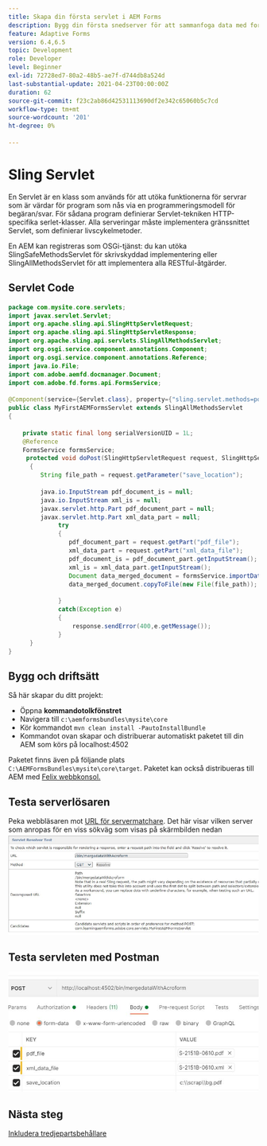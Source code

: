```yaml
---
title: Skapa din första servlet i AEM Forms
description: Bygg din första snedserver för att sammanfoga data med formulärmallen.
feature: Adaptive Forms
version: 6.4,6.5
topic: Development
role: Developer
level: Beginner
exl-id: 72728ed7-80a2-48b5-ae7f-d744db8a524d
last-substantial-update: 2021-04-23T00:00:00Z
duration: 62
source-git-commit: f23c2ab86d42531113690df2e342c65060b5c7cd
workflow-type: tm+mt
source-wordcount: '201'
ht-degree: 0%

---
```


# Sling Servlet

En Servlet är en klass som används för att utöka funktionerna för servrar som är värdar för program som nås via en programmeringsmodell för begäran/svar. För sådana program definierar Servlet-tekniken HTTP-specifika serlet-klasser.
Alla serveringar måste implementera gränssnittet Servlet, som definierar livscykelmetoder.


En AEM kan registreras som OSGi-tjänst: du kan utöka SlingSafeMethodsServlet för skrivskyddad implementering eller SlingAllMethodsServlet för att implementera alla RESTful-åtgärder.

## Servlet Code

```java
package com.mysite.core.servlets;
import javax.servlet.Servlet;
import org.apache.sling.api.SlingHttpServletRequest;
import org.apache.sling.api.SlingHttpServletResponse;
import org.apache.sling.api.servlets.SlingAllMethodsServlet;
import org.osgi.service.component.annotations.Component;
import org.osgi.service.component.annotations.Reference;
import java.io.File;
import com.adobe.aemfd.docmanager.Document;
import com.adobe.fd.forms.api.FormsService;

@Component(service={Servlet.class}, property={"sling.servlet.methods=post", "sling.servlet.paths=/bin/mergedataWithAcroform"})
public class MyFirstAEMFormsServlet extends SlingAllMethodsServlet
{
    
    private static final long serialVersionUID = 1L;
    @Reference
    FormsService formsService;
     protected void doPost(SlingHttpServletRequest request, SlingHttpServletResponse response)
      { 
         String file_path = request.getParameter("save_location");
         
         java.io.InputStream pdf_document_is = null;
         java.io.InputStream xml_is = null;
         javax.servlet.http.Part pdf_document_part = null;
         javax.servlet.http.Part xml_data_part = null;
              try
              {
                 pdf_document_part = request.getPart("pdf_file");
                 xml_data_part = request.getPart("xml_data_file");
                 pdf_document_is = pdf_document_part.getInputStream();
                 xml_is = xml_data_part.getInputStream();
                 Document data_merged_document = formsService.importData(new Document(pdf_document_is), new Document(xml_is));
                 data_merged_document.copyToFile(new File(file_path));
                 
              }
              catch(Exception e)
              {
                  response.sendError(400,e.getMessage());
              }
      }
}
```

## Bygg och driftsätt

Så här skapar du ditt projekt:

* Öppna **kommandotolkfönstret**
* Navigera till `c:\aemformsbundles\mysite\core`
* Kör kommandot `mvn clean install -PautoInstallBundle`
* Kommandot ovan skapar och distribuerar automatiskt paketet till din AEM som körs på localhost:4502

Paketet finns även på följande plats `C:\AEMFormsBundles\mysite\core\target`. Paketet kan också distribueras till AEM med [Felix webbkonsol.](http://localhost:4502/system/console/bundles)


## Testa serverlösaren

Peka webbläsaren mot [URL för servermatchare](http://localhost:4502/system/console/servletresolver?url=%2Fbin%2FmergedataWithAcroform&amp;method=POST). Det här visar vilken server som anropas för en viss sökväg som visas på skärmbilden nedan
![servlet-resolver](assets/servlet-resolver.JPG)

## Testa servleten med Postman

![Testa servleten med Postman](assets/test-servlet-postman.JPG)

## Nästa steg

[Inkludera tredjepartsbehållare](./include-third-party-jars.md)

